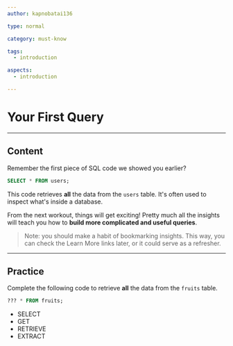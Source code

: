 ```yaml
---
author: kapnobatai136

type: normal

category: must-know

tags:
  - introduction

aspects:
  - introduction

---
```


# Your First Query

---
## Content

Remember the first piece of SQL code we showed you earlier?

```sql
SELECT * FROM users;
```

This code retrieves **all** the data from the `users` table. It's often used to inspect what's inside a database.

From the next workout, things will get exciting! Pretty much all the insights will teach you how to **build more complicated and useful queries**.

> Note: you should make a habit of bookmarking insights. This way, you can check the Learn More links later, or it could serve as a refresher.

---
## Practice

Complete the following code to retrieve **all** the data from the `fruits` table.

```sql
??? * FROM fruits;
```

* SELECT
* GET
* RETRIEVE
* EXTRACT